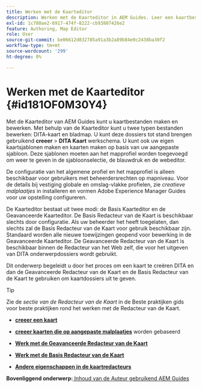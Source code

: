 ```yaml
---
title: Werken met de Kaarteditor
description: Werken met de Kaarteditor in AEM Guides. Leer een kaartbestand maken en bewerken in AEM kaarteditor.
exl-id: 1c780ae2-6917-474f-8222-cb93807426e2
feature: Authoring, Map Editor
role: User
source-git-commit: be06612d832785a91a3b2a89b84e0c2438ba30f2
workflow-type: tm+mt
source-wordcount: '299'
ht-degree: 0%

---
```


# Werken met de Kaarteditor {#id181OF0M30Y4}

Met de Kaarteditor van AEM Guides kunt u kaartbestanden maken en bewerken. Met behulp van de Kaarteditor kunt u twee typen bestanden bewerken: DITA-kaart en bladmap. U kunt deze dossiers tot stand brengen gebruikend **creeer** \> **DITA Kaart** werkschema. U kunt ook uw eigen kaartsjablonen maken en kaarten maken op basis van uw aangepaste sjabloon. Deze sjablonen moeten aan het mapprofiel worden toegevoegd om weer te geven in de sjabloonselectie, de blauwdruk en de webeditor.

De configuratie van het algemene profiel en het mapprofiel is alleen beschikbaar voor gebruikers met beheerdersrechten op mapniveau. Voor de details bij vestiging globale en omslag-vlakke profielen, zie *creatieve malplaatjes* in installeren en vormen Adobe Experience Manager Guides voor uw opstelling configureren.

De Kaarteditor bestaat uit twee modi: de Basis Kaarteditor en de Geavanceerde Kaarteditor. De Basis Redacteur van de Kaart is beschikbaar slechts door configuratie. Als uw beheerder het heeft toegelaten, dan slechts zal de Basis Redacteur van de Kaart voor gebruik beschikbaar zijn. Standaard worden alle nieuwe toewijzingen geopend voor bewerking in de Geavanceerde Kaarteditor. De Geavanceerde Redacteur van de Kaart is beschikbaar binnen de Redacteur van het Web zelf, die voor het uitgeven van DITA onderwerpdossiers wordt gebruikt.

Dit onderwerp begeleidt u door het proces om een kaart te creëren DITA en dan de Geavanceerde Redacteur van de Kaart en de Basis Redacteur van de Kaart te gebruiken om kaartdossiers uit te geven.

>[!TIP]
>
> Zie de *sectie van de Redacteur van de Kaart* in de Beste praktijken gids voor beste praktijken rond het werken met de Redacteur van de Kaart.

- **[creeer een kaart](map-editor-create-map.md)**

- **[creeer kaarten die op aangepaste malplaatjes](create-maps-customized-templates.md)** worden gebaseerd

- **[Werk met de Geavanceerde Redacteur van de Kaart](map-editor-advanced-map-editor.md)**

- **[Werk met de Basis Redacteur van de Kaart](map-editor-basic-map-editor.md)**

- **[Andere eigenschappen in de kaartredacteurs](map-editor-other-features.md)**


**Bovenliggend onderwerp:**[ Inhoud van de Auteur gebruikend AEM Guides ](authoring-content-xml-doc.md)
